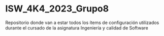# ISW_4K4_2023_Grupo8
Repositorio donde van a estar todos los ítems de configuración utilizados durante el cursado de la asignatura Ingeniería y calidad de Software
